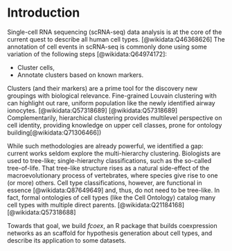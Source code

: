 
# Introduction

Single-cell RNA sequencing (scRNA-seq) data analysis is at the core of the current quest to describe all human cell types. [@wikidata:Q46368626] The annotation of cell events in scRNA-seq is commonly done using some variation of the following steps [@wikidata:Q64974172]:

- Cluster cells,
- Annotate clusters based on known markers.

Clusters (and their markers) are a prime tool for the discovery new groupings with biological relevance. Fine-grained Louvain clustering with can highlight out rare, uniform population like the newly identified airway ionocytes. [@wikidata:Q57318689]  [@wikidata:Q57318689] Complementarily, hierarchical clustering provides multilevel perspective on cell identity, providing knowledge on upper cell classes, prone for ontology building[@wikidata:Q71306466])

While such methodologies are already powerful, we identified a gap: current works seldom explore the multi-hierarchy clustering. Biologists are used to tree-like; single-hierarchy classifications, such as the so-called tree-of-life. That tree-like structure rises as a natural side-effect of the macroevolutionary process of vertebrates, where species give rise to one (or more) others. Cell type classifications, however, are functional in essence [@wikidata:Q87649649] and, thus,  do not need to be tree-like. In fact, formal ontologies of cell types (like the Cell Ontology) catalog many cell types with multiple direct parents. [@wikidata:Q21184168] [@wikidata:Q57318688]

Towards that goal, we build _fcoex_, an R package that builds coexpression networks as an scaffold for hypothesis generation about cell types, and describe its application to some datasets. 

